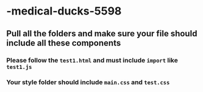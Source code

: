 # -medical-ducks-5598

## Pull all the folders and make sure your file should include all these components

### Please follow the `test1.html` and must include `import` like `test1.js`
### Your style folder should include `main.css` and `test.css`